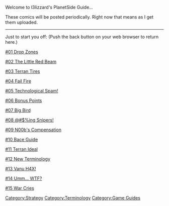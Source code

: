 Welcome to l3lizzard's PlanetSide Guide...

These comics will be posted periodically. Right now that means as I get
them uploaded.

---

Just to start you off: (Push the back button on your web browser to
return here.)

[#01 Drop Zones](:Image:001_Drop_Zones.jpg "wikilink")

[#02 The Little Red Beam](:Image:002_Red_Beam.jpg "wikilink")

[#03 Terran Tires](:Image:003_Hick_Town.jpg "wikilink")

[#04 Fail Fire](:Image:004_Fail_Fire.jpg "wikilink")

[#05 Technological Spam!](:Image:005_Spammy_Tech.jpg "wikilink")

[#06 Bonus Points](:Image:006_Bonus_Points.jpg "wikilink")

[#07 Big Bird](:Image:007_Big_Bird.jpg "wikilink")

[#08 @#$%ing
Snipers!](:Image:008_%40-%24%25ing_Snipers%21.jpg "wikilink")

[#09 N00b's Compensation](:Image:009_n00b_Compensation.jpg "wikilink")

[#10 Bace Guide](:Image:010_PlanetSide_Guide.jpg "wikilink")

[#11 Terran Ideal](:Image:011_Terran_Ideal.jpg "wikilink")

[#12 New Terminology](:Image:012_Smurfy_Followers.jpg "wikilink")

[#13 Vanu H4X!](:Image:013_Vanu_Find.jpg "wikilink")

[#14 Umm... WTF?](:Image:014_Umm_WTF.jpg "wikilink")

[#15 War Cries](:Image:015_War_Cries.jpg "wikilink")

[Category:Strategy](/Category:Strategy "wikilink")
[Category:Terminology](/Category:Terminology "wikilink") [Category:Game
Guides](/Category:Game_Guides "wikilink")
